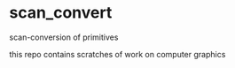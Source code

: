 # scan_convert
scan-conversion of primitives

this repo contains scratches of work on computer graphics
